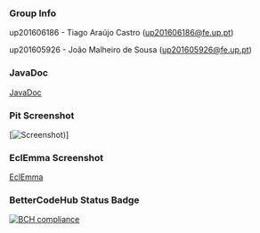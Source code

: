 ### Group Info
up201606186 - Tiago Araújo Castro (up201606186@fe.up.pt)

up201605926 - João Malheiro de Sousa (up201605926@fe.up.pt)

### JavaDoc
[JavaDoc](https://tiagoacastro.github.io/)

### Pit Screenshot
[![Screenshot](https://i.imgur.com/2HJKeAL.png))]

### EclEmma Screenshot
[EclEmma]()

### BetterCodeHub Status Badge
[![BCH compliance](https://bettercodehub.com/edge/badge/joaomalheiro/LPOO1718_T1G6?branch=master&token=a5e4a405eb7a6b5f6d65288488f2a78c469cc664)](https://bettercodehub.com/)
